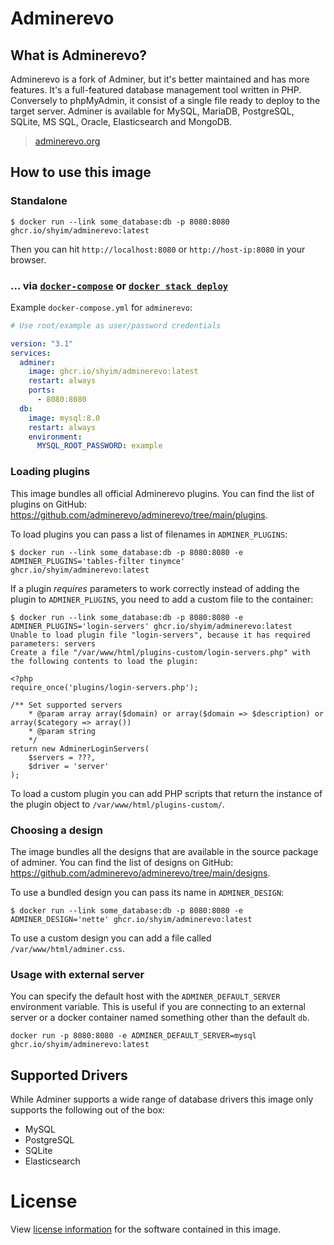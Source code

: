 # Adminerevo

## What is Adminerevo?

Adminerevo is a fork of Adminer, but it's better maintained and has more features. It's a full-featured database management tool written in PHP. Conversely to phpMyAdmin, it consist of a single file ready to deploy to the target server. Adminer is available for MySQL, MariaDB, PostgreSQL, SQLite, MS SQL, Oracle, Elasticsearch and MongoDB.

> [adminerevo.org](https://docs.adminerevo.org/)

## How to use this image

### Standalone

```console
$ docker run --link some_database:db -p 8080:8080 ghcr.io/shyim/adminerevo:latest
```

Then you can hit `http://localhost:8080` or `http://host-ip:8080` in your browser.

### ... via [`docker-compose`](https://github.com/docker/compose) or [`docker stack deploy`](https://docs.docker.com/engine/reference/commandline/stack_deploy/)

Example `docker-compose.yml` for `adminerevo`:

```yaml
# Use root/example as user/password credentials

version: "3.1"
services:
  adminer:
    image: ghcr.io/shyim/adminerevo:latest
    restart: always
    ports:
      - 8080:8080
  db:
    image: mysql:8.0
    restart: always
    environment:
      MYSQL_ROOT_PASSWORD: example
```

### Loading plugins

This image bundles all official Adminerevo plugins. You can find the list of plugins on GitHub: https://github.com/adminerevo/adminerevo/tree/main/plugins.

To load plugins you can pass a list of filenames in `ADMINER_PLUGINS`:

```console
$ docker run --link some_database:db -p 8080:8080 -e ADMINER_PLUGINS='tables-filter tinymce' ghcr.io/shyim/adminerevo:latest
```

If a plugin _requires_ parameters to work correctly instead of adding the plugin to `ADMINER_PLUGINS`, you need to add a custom file to the container:

```console
$ docker run --link some_database:db -p 8080:8080 -e ADMINER_PLUGINS='login-servers' ghcr.io/shyim/adminerevo:latest
Unable to load plugin file "login-servers", because it has required parameters: servers
Create a file "/var/www/html/plugins-custom/login-servers.php" with the following contents to load the plugin:

<?php
require_once('plugins/login-servers.php');

/** Set supported servers
    * @param array array($domain) or array($domain => $description) or array($category => array())
    * @param string
    */
return new AdminerLoginServers(
    $servers = ???,
    $driver = 'server'
);
```

To load a custom plugin you can add PHP scripts that return the instance of the plugin object to `/var/www/html/plugins-custom/`.

### Choosing a design

The image bundles all the designs that are available in the source package of adminer. You can find the list of designs on GitHub: https://github.com/adminerevo/adminerevo/tree/main/designs.

To use a bundled design you can pass its name in `ADMINER_DESIGN`:

```console
$ docker run --link some_database:db -p 8080:8080 -e ADMINER_DESIGN='nette' ghcr.io/shyim/adminerevo:latest
```

To use a custom design you can add a file called `/var/www/html/adminer.css`.

### Usage with external server

You can specify the default host with the `ADMINER_DEFAULT_SERVER` environment variable. This is useful if you are connecting to an external server or a docker container named something other than the default `db`.

```console
docker run -p 8080:8080 -e ADMINER_DEFAULT_SERVER=mysql ghcr.io/shyim/adminerevo:latest
```

## Supported Drivers

While Adminer supports a wide range of database drivers this image only supports the following out of the box:

- MySQL
- PostgreSQL
- SQLite
- Elasticsearch

# License

View [license information](https://github.com/adminerevo/adminerevo/blob/main/LICENSE) for the software contained in this image.
